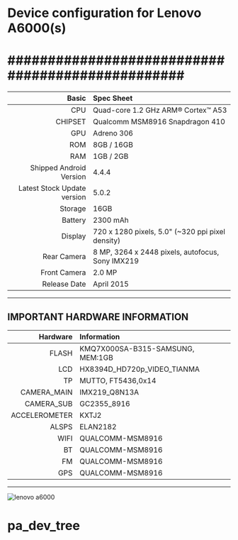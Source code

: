 # Device configuration for Lenovo A6000(s)

#################################################
==================================================
Basic   | Spec Sheet
-------:|:-------------------------
CPU     | Quad-core 1.2 GHz ARM® Cortex™ A53
CHIPSET | Qualcomm MSM8916 Snapdragon 410
GPU     | Adreno 306
ROM     | 8GB / 16GB 
RAM     | 1GB / 2GB
Shipped Android Version | 4.4.4
Latest Stock Update version | 5.0.2
Storage | 16GB
Battery | 2300 mAh
Display | 720 x 1280 pixels, 5.0"  (~320 ppi pixel density)
Rear Camera  | 8 MP, 3264 x 2448 pixels, autofocus, Sony IMX219
Front Camera | 2.0 MP
Release Date | April 2015
---------------------------------------------------------------------
IMPORTANT HARDWARE INFORMATION
---------------------------------------------------------------------
|Hardware | Information |
--------:|:-------------------------
FLASH    | KMQ7X000SA-B315-SAMSUNG, MEM:1GB
LCD      | HX8394D_HD720p_VIDEO_TIANMA
TP       | MUTTO, FT5436,0x14
CAMERA_MAIN | IMX219_Q8N13A
CAMERA_SUB | GC2355_8916
ACCELEROMETER | KXTJ2
ALSPS    | ELAN2182
WIFI     | QUALCOMM-MSM8916
BT       | QUALCOMM-MSM8916
FM       | QUALCOMM-MSM8916
GPS      | QUALCOMM-MSM8916
---------------------------------------------------------------------


![lenovo a6000](http://img6a.flixcart.com/image/mobile/r/z/z/lenovo-a6000-plus-a6000-plus-400x400-imae6jegmgumrzzs.jpeg)

# pa_dev_tree
